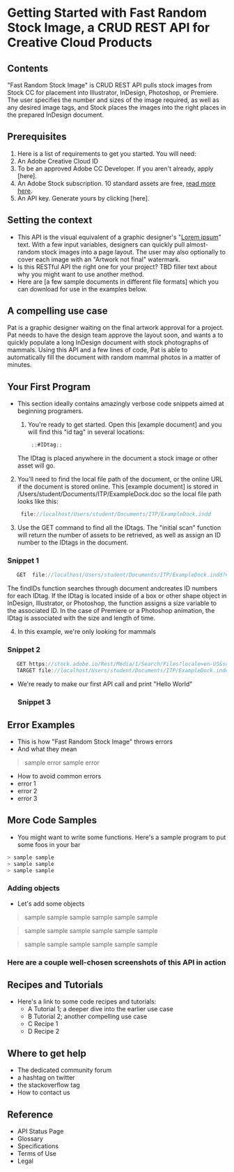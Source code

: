# Getting Started with Fast Random Stock Image, a CRUD REST API for Creative Cloud Products

## Contents

"Fast Random Stock Image" is CRUD REST API pulls stock images from Stock CC for placement into Illustrator, InDesign, Photoshop, or Premiere.  The user specifies the number and sizes of the image required, as well as any desired image tags, and Stock places the images into the right places in the prepared InDesign document.

## Prerequisites

1. Here is a list of requirements to get you started. You will need:
  1. An Adobe Creative Cloud ID
  1. To be an approved Adobe CC Developer. If you aren't already, apply [here].
  1. An Adobe Stock subscription. 10 standard assets are free, [read more here](https://stock.adobe.com).
  1. An API key. Generate yours by clicking [here].

## Setting the context

- This API is the visual equivalent of a graphic designer's "[Lorem ipsum](https://www.lipsum.com/)" text. With a few input variables, designers can quickly pull almost-random stock images into a page layout. The user may also optionally to cover each image with an "Artwork not final" watermark.
- Is this RESTful API the right one for your project?  TBD filler text about why you might want to use another method.
- Here are [a few sample documents in different file formats] which you can download for use in the examples below. 

## A compelling use case

Pat is a graphic designer waiting on the final artwork approval for a project. Pat needs to have the design team approve the layout soon, and wants a to quickly populate a long InDesign document with stock photographs of mammals.  Using this API and a few lines of code, Pat is able to automatically fill the document with random mammal photos in a matter of minutes.

## Your First Program

- This section ideally contains amazingly verbose code snippets aimed at beginning programers.
 
  1. You're ready to get started. Open this [example document] and you will find this "id tag" in several locations:

     ```javascript
      ;;#IDtag;;
     ```

  The IDtag is placed anywhere in the document a stock image or other asset will go.  

 2. You'll need to find the local file path of the document, or the online URL if the document is stored online.  This [example document] is stored in /Users/student/Documents/ITP/ExampleDock.doc so the local file path looks like this:
     ```javascript
      file://localhost/Users/student/Documents/ITP/ExampleDock.indd
     ```
 3. Use the GET command to find all the IDtags. The "initial scan" function will return the number of assets to be retrieved, as well as assign an ID number to the IDtags in the document.

   ### Snippet 1
   ```javascript
      GET  file://localhost/Users/student/Documents/ITP/ExampleDock.indd?#IDtag=findIDs  \\find all the instances of #IDtag and assign ID numbers
   ```
  The findIDs function searches through document andcreates ID numbers for each IDtag. If the IDtag is located inside of a box or other shape object in InDesign, Illustrator, or Photoshop, the function assigns a size variable to the associated ID. In the case of Premiere or a Photoshop animation, the IDtag is associated with the size and length of time.

 4. In this example, we're only looking for mammals

  ### Snippet 2
  ```javascript
     GET https://stock.adobe.io/Rest/Media/1/Search/Files?locale=en-US&search_parameters%5Bwords%5D=mammals&search_parameters%5Blimit%=pngs%5Bassign=IDtag  \\Search Adobe Stock for images of mammals, only of the filetype .png, and assign one to each IDtag in the document.
     TARGET file://localhost/Users/student/Documents/ITP/ExampleDock.indd \\Target file path and location
  ```

 - We're ready to make our first API call and print "Hello World"
   
    ### Snippet 3

## Error Examples
- This is how "Fast Random Stock Image" throws errors
 - And what they mean 

 > sample error
 > sample error

 - How to avoid common errors 
  - error 1
  - error 2
  - error 3


## More Code Samples

- You might want to write some functions.  Here's a sample program to put some foos in your bar
```javascript
> sample sample
> sample sample
> sample sample
```
### Adding objects

- Let's add some objects

> sample sample
> sample sample
> sample sample

> sample sample
> sample sample
> sample sample

> sample sample
> sample sample
> sample sample

### Here are a couple well-chosen screenshots of this API in action

## Recipes and Tutorials

- Here's a link to some code recipes and tutorials:
  - A Tutorial 1; a deeper dive into the earlier use case
  - B Tutorial 2; another compelling use case
  - C Recipe 1
  - D Recipe 2

## Where to get help
   - The dedicated community forum
   - a hashtag on twitter
   - the stackoverflow tag
   - How to contact us

## Reference
   - API Status Page 
   - Glossary
   - Specifications
   - Terms of Use
   - Legal



